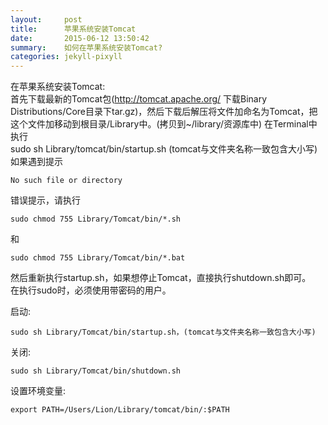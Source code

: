 ```yaml
---
layout:     post
title:      苹果系统安装Tomcat
date:       2015-06-12 13:50:42
summary:    如何在苹果系统安装Tomcat?
categories: jekyll-pixyll
---
```


在苹果系统安装Tomcat:    
首先下载最新的Tomcat包(http://tomcat.apache.org/ 下载Binary Distributions/Core目录下tar.gz)，然后下载后解压将文件加命名为Tomcat，把这个文件加移动到根目录/Library中。(拷贝到~/library/资源库中)
在Terminal中执行   
    sudo sh Library/tomcat/bin/startup.sh
(tomcat与文件夹名称一致包含大小写)如果遇到提示  

    No such file or directory
错误提示，请执行  

    sudo chmod 755 Library/Tomcat/bin/*.sh   
和  

    sudo chmod 755 Library/Tomcat/bin/*.bat  

然后重新执行startup.sh，如果想停止Tomcat，直接执行shutdown.sh即可。   
在执行sudo时，必须使用带密码的用户。  

启动:  

    sudo sh Library/Tomcat/bin/startup.sh，(tomcat与文件夹名称一致包含大小写)

关闭:  

    sudo sh Library/Tomcat/bin/shutdown.sh

设置环境变量:

    export PATH=/Users/Lion/Library/tomcat/bin/:$PATH